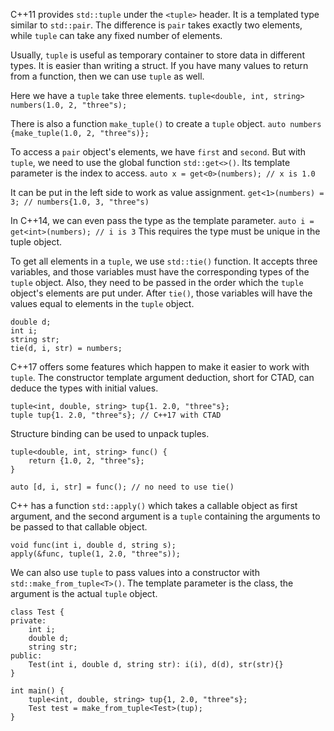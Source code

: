 
C++11 provides `std::tuple` under the `<tuple>` header. It is a templated type similar to `std::pair`. The difference is `pair` takes exactly two elements, while `tuple` can take any fixed number of elements.

Usually, `tuple` is useful as temporary container to store data in different types. It is easier than writing a struct. If you have many values to return from a function, then we can use `tuple` as well.

Here we have a `tuple` take three elements.
`tuple<double, int, string> numbers(1.0, 2, "three"s);`

There is also a function `make_tuple()` to create a `tuple` object.
`auto numbers {make_tuple(1.0, 2, "three"s)};`

To access a `pair` object's elements, we have `first` and `second`. But with `tuple`, we need to use the global function `std::get<>()`. Its template parameter is the index to access.
`auto x = get<0>(numbers); // x is 1.0`

It can be put in the left side to work as value assignment.
`get<1>(numbers) = 3; // numbers{1.0, 3, "three"s)`

In C++14, we can even pass the type as the template parameter.
`auto i = get<int>(numbers); // i is 3`
This requires the type must be unique in the tuple object.

To get all elements in a `tuple`, we use `std::tie()` function. It accepts three variables, and those variables must have the corresponding types of the `tuple` object. Also, they need to be passed in the order which the `tuple` object's elements are put under. After `tie()`, those variables will have the values equal to elements in the `tuple` object.
```
double d;
int i;
string str;
tie(d, i, str) = numbers;
```

C++17 offers some features which happen to make it easier to work with `tuple`.
The constructor template argument deduction, short for CTAD, can deduce the types with initial values.
```
tuple<int, double, string> tup{1. 2.0, "three"s};
tuple tup{1. 2.0, "three"s}; // C++17 with CTAD
```

Structure binding can be used to unpack tuples.
```
tuple<double, int, string> func() {
	return {1.0, 2, "three"s};
}

auto [d, i, str] = func(); // no need to use tie()
```

C++ has a function `std::apply()` which takes a callable object as first argument, and the second argument is a `tuple` containing the arguments to be passed to that callable object.
```
void func(int i, double d, string s);
apply(&func, tuple(1, 2.0, "three"s));
```

We can also use `tuple` to pass values into a constructor with `std::make_from_tuple<T>()`. The template parameter is the class, the argument is the actual `tuple` object.
```
class Test {
private:
	int i;
	double d;
	string str;
public:
	Test(int i, double d, string str): i(i), d(d), str(str){}
}

int main() {
	tuple<int, double, string> tup{1, 2.0, "three"s};
	Test test = make_from_tuple<Test>(tup);
}
```